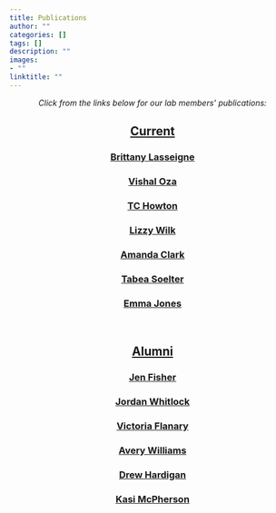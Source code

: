 ```yaml
---
title: Publications
author: ""
categories: []
tags: []
description: ""
images:
- ""
linktitle: ""
---
```


_<p style="text-align:center;"> Click from the links below for our lab members' publications:</p>_

## <ins><p style="text-align:center;">Current</p></ins>

### <p style="text-align:center;"><a href="https://www.ncbi.nlm.nih.gov/myncbi/brittany.lasseigne.1/bibliography/public/" target="_blank">Brittany Lasseigne</a></p>

### <p style="text-align:center;"><a href="https://www.ncbi.nlm.nih.gov/myncbi/1v9UzpUf7thgXU/bibliography/public/" target="_blank">Vishal Oza</a></p>

### <p style="text-align:center;"><a href="https://www.ncbi.nlm.nih.gov/myncbi/14YVgCfkorPI1O/bibliography/public/" target="_blank">TC Howton</a></p>

### <p style="text-align:center;"><a href="https://www.ncbi.nlm.nih.gov/myncbi/elizabeth.ramsey.1/bibliography/public/" target="_blank">Lizzy Wilk</a></p>

### <p style="text-align:center;"><a href="https://www.ncbi.nlm.nih.gov/myncbi/1BeekomJUCwslb/bibliography/public/" target="_blank">Amanda Clark</a></p>

### <p style="text-align:center;"><a href="https://www.ncbi.nlm.nih.gov/myncbi/1vKFBlj68org9A/bibliography/public/" target="_blank">Tabea Soelter</a></p>



### <p style="text-align:center;"><a href="https://www.ncbi.nlm.nih.gov/myncbi/1NKhX9mKdjooI5/bibliography/public/" target="_blank">Emma Jones</a></p>



<br>

## <ins><p style="text-align:center;">Alumni</p></ins>

### <p style="text-align:center;"><a href="https://www.ncbi.nlm.nih.gov/myncbi/1XsJq6lUQqd5jm/bibliography/public/" target="_blank">Jen Fisher</a></p>

### <p style="text-align:center;"><a href="https://www.ncbi.nlm.nih.gov/myncbi/1-sZliVlxrZ1vA/bibliography/public/" target="_blank">Jordan Whitlock</a></p>

### <p style="text-align:center;"><a href="https://www.ncbi.nlm.nih.gov/myncbi/1tEOhkQOXOA1fX/bibliography/public/" target="_blank">Victoria Flanary</a></p>

### <p style="text-align:center;"><a href="https://www.ncbi.nlm.nih.gov/myncbi/avery.williams.1/bibliography/public/" target="_blank">Avery Williams</a></p>

### <p style="text-align:center;"><a href="https://www.ncbi.nlm.nih.gov/myncbi/1t5_UTn1jmBQb/bibliography/public/" target="_blank">Drew Hardigan</a></p>

### <p style="text-align:center;"><a href="https://www.ncbi.nlm.nih.gov/myncbi/kasi.mcpherson.1/bibliography/public/" target="_blank">Kasi McPherson</a></p>



